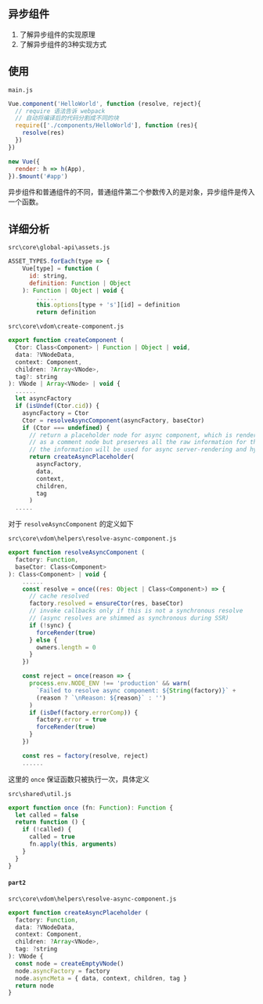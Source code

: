 ## 异步组件

1. 了解异步组件的实现原理
2. 了解异步组件的3种实现方式

## 使用

`main.js`

```js
Vue.component('HelloWorld', function (resolve, reject){
  // require 语法告诉 webpack
  // 自动将编译后的代码分割成不同的块
  require(['./components/HelloWorld'], function (res){
    resolve(res)
  })
})

new Vue({
  render: h => h(App),
}).$mount('#app')
```

异步组件和普通组件的不同，普通组件第二个参数传入的是对象，异步组件是传入一个函数。

## 详细分析

`src\core\global-api\assets.js`

```js
ASSET_TYPES.forEach(type => {
    Vue[type] = function (
      id: string,
      definition: Function | Object
    ): Function | Object | void {
      	......
        this.options[type + 's'][id] = definition
        return definition
```



`src\core\vdom\create-component.js`

```js
export function createComponent (
  Ctor: Class<Component> | Function | Object | void,
  data: ?VNodeData,
  context: Component,
  children: ?Array<VNode>,
  tag?: string
): VNode | Array<VNode> | void {
  ......
  let asyncFactory
  if (isUndef(Ctor.cid)) {
    asyncFactory = Ctor
    Ctor = resolveAsyncComponent(asyncFactory, baseCtor)
    if (Ctor === undefined) {
      // return a placeholder node for async component, which is rendered
      // as a comment node but preserves all the raw information for the node.
      // the information will be used for async server-rendering and hydration.
      return createAsyncPlaceholder(
        asyncFactory,
        data,
        context,
        children,
        tag
      )
  .....
```

对于 `resolveAsyncComponent` 的定义如下

`src\core\vdom\helpers\resolve-async-component.js`

```js
export function resolveAsyncComponent (
  factory: Function,
  baseCtor: Class<Component>
): Class<Component> | void {
	......
	const resolve = once((res: Object | Class<Component>) => {
      // cache resolved
      factory.resolved = ensureCtor(res, baseCtor)
      // invoke callbacks only if this is not a synchronous resolve
      // (async resolves are shimmed as synchronous during SSR)
      if (!sync) {
        forceRender(true)
      } else {
        owners.length = 0
      }
    })

    const reject = once(reason => {
      process.env.NODE_ENV !== 'production' && warn(
        `Failed to resolve async component: ${String(factory)}` +
        (reason ? `\nReason: ${reason}` : '')
      )
      if (isDef(factory.errorComp)) {
        factory.error = true
        forceRender(true)
      }
    })

    const res = factory(resolve, reject)
    ......
```

这里的 `once` 保证函数只被执行一次，具体定义

`src\shared\util.js`

```js
export function once (fn: Function): Function {
  let called = false
  return function () {
    if (!called) {
      called = true
      fn.apply(this, arguments)
    }
  }
}
```

#### `part2`

`src\core\vdom\helpers\resolve-async-component.js`

```js
export function createAsyncPlaceholder (
  factory: Function,
  data: ?VNodeData,
  context: Component,
  children: ?Array<VNode>,
  tag: ?string
): VNode {
  const node = createEmptyVNode()
  node.asyncFactory = factory
  node.asyncMeta = { data, context, children, tag }
  return node
}
```

